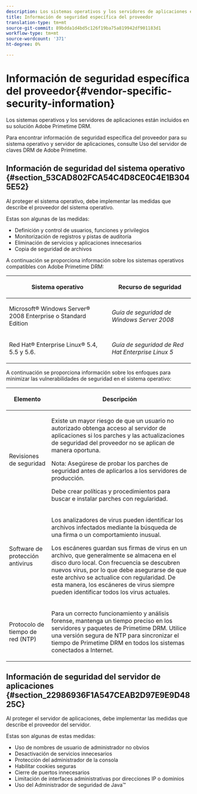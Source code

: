 ```yaml
---
description: Los sistemas operativos y los servidores de aplicaciones están incluidos en su solución Adobe Primetime DRM.
title: Información de seguridad específica del proveedor
translation-type: tm+mt
source-git-commit: 89bdda1d4bd5c126f19ba75a819942df901183d1
workflow-type: tm+mt
source-wordcount: '371'
ht-degree: 0%

---
```



# Información de seguridad específica del proveedor{#vendor-specific-security-information}

Los sistemas operativos y los servidores de aplicaciones están incluidos en su solución Adobe Primetime DRM.

Para encontrar información de seguridad específica del proveedor para su sistema operativo y servidor de aplicaciones, consulte Uso del servidor de claves DRM de Adobe Primetime.

## Información de seguridad del sistema operativo {#section_53CAD802FCA54C4D8CE0C4E1B3045E52}

Al proteger el sistema operativo, debe implementar las medidas que describe el proveedor del sistema operativo.

Estas son algunas de las medidas:

* Definición y control de usuarios, funciones y privilegios
* Monitorización de registros y pistas de auditoría
* Eliminación de servicios y aplicaciones innecesarios
* Copia de seguridad de archivos

A continuación se proporciona información sobre los sistemas operativos compatibles con Adobe Primetime DRM:

<table frame="all" colsep="1" rowsep="1" class="+ topic/table adobe-d/table " id="table_ugl_kjz_n4"> 
 <thead class="- topic/thead "> 
  <tr rowsep="1" class="- topic/row "> 
   <th colname="1" class="- topic/entry entry"> <p class="- topic/p ">Sistema operativo </p> </th> 
   <th colname="2" class="- topic/entry entry"> <p class="- topic/p ">Recurso de seguridad </p> </th> 
  </tr> 
 </thead>
 <tbody class="- topic/tbody "> 
  <tr rowsep="1" class="- topic/row "> 
   <td colname="1" class="- topic/entry "> <p class="- topic/p ">Microsoft® Windows Server® 2008 Enterprise o Standard Edition </p> </td> 
   <td colname="2" class="- topic/entry "> <p class="- topic/p "><i class="+ topic/ph hi-d/i ">Guía de seguridad de Windows Server 2008</i> </p> </td> 
  </tr> 
  <tr rowsep="0" class="- topic/row "> 
   <td colname="1" class="- topic/entry "> <p class="- topic/p ">Red Hat® Enterprise Linux® 5.4, 5.5 y 5.6. </p> </td> 
   <td colname="2" class="- topic/entry "> <p class="- topic/p "><i class="+ topic/ph hi-d/i ">Guía de seguridad de Red Hat Enterprise Linux 5</i> </p> </td> 
  </tr> 
 </tbody> 
</table>

A continuación se proporciona información sobre los enfoques para minimizar las vulnerabilidades de seguridad en el sistema operativo:

<table frame="all" colsep="1" rowsep="1" class="+ topic/table adobe-d/table " id="table_whl_kjz_n4"> 
 <thead class="- topic/thead "> 
  <tr rowsep="1" class="- topic/row "> 
   <th colname="1" class="- topic/entry entry"> <p class="- topic/p ">Elemento </p> </th> 
   <th colname="2" class="- topic/entry entry"> <p class="- topic/p ">Descripción </p> </th> 
  </tr> 
 </thead>
 <tbody class="- topic/tbody "> 
  <tr rowsep="1" class="- topic/row "> 
   <td colname="1" class="- topic/entry "> <p class="- topic/p ">Revisiones de seguridad </p> </td> 
   <td colname="2" class="- topic/entry "> <p class="- topic/p ">Existe un mayor riesgo de que un usuario no autorizado obtenga acceso al servidor de aplicaciones si los parches y las actualizaciones de seguridad del proveedor no se aplican de manera oportuna. </p> <p>Nota:  Asegúrese de probar los parches de seguridad antes de aplicarlos a los servidores de producción. </p> <p class="- topic/p ">Debe crear políticas y procedimientos para buscar e instalar parches con regularidad. </p> </td> 
  </tr> 
  <tr rowsep="1" class="- topic/row "> 
   <td colname="1" class="- topic/entry "> <p class="- topic/p ">Software de protección antivirus </p> </td> 
   <td colname="2" class="- topic/entry "> <p class="- topic/p ">Los analizadores de virus pueden identificar los archivos infectados mediante la búsqueda de una firma o un comportamiento inusual. </p> <p>Los escáneres guardan sus firmas de virus en un archivo, que generalmente se almacena en el disco duro local. Con frecuencia se descubren nuevos virus, por lo que debe asegurarse de que este archivo se actualice con regularidad. De esta manera, los escáneres de virus siempre pueden identificar todos los virus actuales. </p> </td> 
  </tr> 
  <tr rowsep="0" class="- topic/row "> 
   <td colname="1" class="- topic/entry "> <p class="- topic/p ">Protocolo de tiempo de red (NTP) </p> </td> 
   <td colname="2" class="- topic/entry "> <p class="- topic/p ">Para un correcto funcionamiento y análisis forense, mantenga un tiempo preciso en los servidores y paquetes de Primetime DRM. Utilice una versión segura de NTP para sincronizar el tiempo de Primetime DRM en todos los sistemas conectados a Internet. </p> </td> 
  </tr> 
 </tbody> 
</table>

## Información de seguridad del servidor de aplicaciones {#section_22986936F1A547CEAB2D97E9E9D4825C}

Al proteger el servidor de aplicaciones, debe implementar las medidas que describe el proveedor del servidor.

Estas son algunas de estas medidas:

* Uso de nombres de usuario de administrador no obvios
* Desactivación de servicios innecesarios
* Protección del administrador de la consola
* Habilitar cookies seguras
* Cierre de puertos innecesarios
* Limitación de interfaces administrativas por direcciones IP o dominios
* Uso del Administrador de seguridad de Java™

